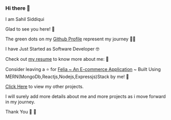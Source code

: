 ### Hi there 👋

<!--
**SIDDIQUI-SAHIL/SIDDIQUI-SAHIL** is a ✨ _special_ ✨ repository because its `README.md` (this file) appears on your GitHub profile.

Here are some ideas to get you started:

- 
-->
I am Sahil Siddiqui

Glad to see you here! 🤩

The green dots on my [Github Profile](https://github.com/SIDDIQUI-SAHIL) represent my journey 🏃‍♂️

I have Just Started as Software Developer :nerd_face:

Check out [my resume](https://github.com/SIDDIQUI-SAHIL/My_Resume) to know more about me: 🤗

Consider leaving a ⭐ for [Felia ~ An E-commerce Application](https://github.com/SIDDIQUI-SAHIL/Felia-An-E-Commerce-Application) ~ Built Using MERN(MongoDb,Reactjs,Nodejs,Expressjs)Stack by me! 🤗

[Click Here](https://github.com/SIDDIQUI-SAHIL?tab=repositories) to view my other projects.

I will surely add more details about me and more projects as i move forward in my journey.

Thank You :pray: :handshake:

